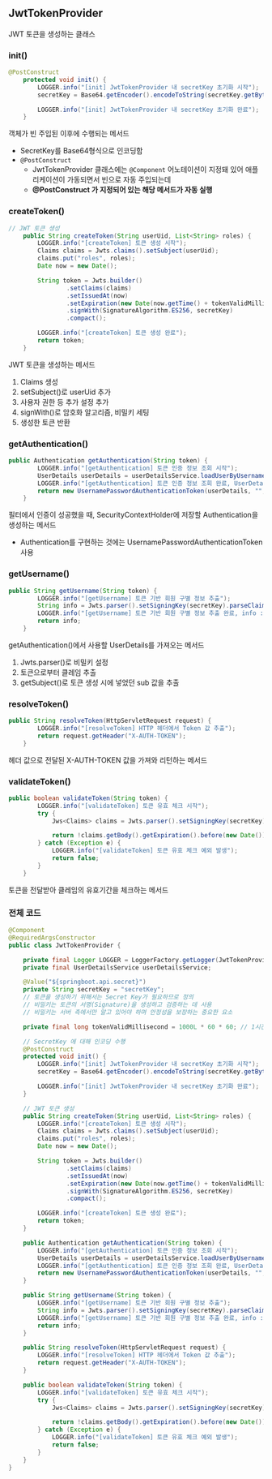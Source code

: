 ## JwtTokenProvider
JWT 토큰을 생성하는 클래스
### init()

```java
@PostConstruct
    protected void init() {
        LOGGER.info("[init] JwtTokenProvider 내 secretKey 초기화 시작");
        secretKey = Base64.getEncoder().encodeToString(secretKey.getBytes(StandardCharsets.UTF_8));

        LOGGER.info("[init] JwtTokenProvider 내 secretKey 초기화 완료");
    }
```

객체가 빈 주입된 이후에 수행되는 메서드

- SecretKey를 Base64형식으로 인코딩함
- `@PostConstruct`
    - JwtTokenProvider 클래스에는 `@Component` 어노테이션이 지정돼 있어 애플리케이션이 가동되면서 빈으로 자동 주입되는데
    - **@PostConstruct 가 지정되어 있는 해당 메서드가 자동 실행**

### createToken()

```java
// JWT 토큰 생성
    public String createToken(String userUid, List<String> roles) {
        LOGGER.info("[createToken] 토큰 생성 시작");
        Claims claims = Jwts.claims().setSubject(userUid);
        claims.put("roles", roles);
        Date now = new Date();

        String token = Jwts.builder()
                .setClaims(claims)
                .setIssuedAt(now)
                .setExpiration(new Date(now.getTime() + tokenValidMillisecond))
                .signWith(SignatureAlgorithm.ES256, secretKey)
                .compact();

        LOGGER.info("[createToken] 토큰 생성 완료");
        return token;
    }
```

JWT 토큰을 생성하는 메서드

1. Claims 생성
2. setSubject()로 userUid 추가
3. 사용자 권한 등 추가 설정 추가
4. signWith()로 암호화 알고리즘, 비밀키 세팅
5. 생성한 토큰 반환

### getAuthentication()

```java
public Authentication getAuthentication(String token) {
        LOGGER.info("[getAuthentication] 토큰 인증 정보 조회 시작");
        UserDetails userDetails = userDetailsService.loadUserByUsername(this.getUsername(token));
        LOGGER.info("[getAuthentication] 토큰 인증 정보 조회 완료, UserDetails Username : {}", userDetails.getUsername());
        return new UsernamePasswordAuthenticationToken(userDetails, "", userDetails.getAuthorities());
    }
```

필터에서 인증이 성공했을 때, SecurityContextHolder에 저장할 Authentication을 생성하는 메서드

- Authentication를 구현하는 것에는 UsernamePasswordAuthenticationToken 사용

### getUsername()

```java
public String getUsername(String token) {
        LOGGER.info("[getUsername] 토큰 기반 회원 구별 정보 추출");
        String info = Jwts.parser().setSigningKey(secretKey).parseClaimsJws(token).getBody().getSubject();
        LOGGER.info("[getUsername] 토큰 기반 회원 구별 정보 추출 완료, info : {}", info);
        return info;
    }
```

getAuthentication()에서 사용할 UserDetails를 가져오는 메서드

1. Jwts.parser()로 비밀키 설정
2. 토큰으로부터 클레임 추출
3. getSubject()로 토큰 생성 시에 넣었던 sub 값을 추출

### resolveToken()

```java
public String resolveToken(HttpServletRequest request) {
        LOGGER.info("[resolveToken] HTTP 헤더에서 Token 값 추출");
        return request.getHeader("X-AUTH-TOKEN");
    }
```

헤더 값으로 전달된 X-AUTH-TOKEN 값을 가져와 리턴하는 메서드

### validateToken()

```java
public boolean validateToken(String token) {
        LOGGER.info("[validateToken] 토큰 유효 체크 시작");
        try {
            Jws<Claims> claims = Jwts.parser().setSigningKey(secretKey).parseClaimsJws(token);

            return !claims.getBody().getExpiration().before(new Date());
        } catch (Exception e) {
            LOGGER.info("[validateToken] 토큰 유효 체크 예외 발생");
            return false;
        }
    }
```

토큰을 전달받아 클레임의 유효기간을 체크하는 메서드

### 전체 코드

```java
@Component
@RequiredArgsConstructor
public class JwtTokenProvider {

    private final Logger LOGGER = LoggerFactory.getLogger(JwtTokenProvider.class);
    private final UserDetailsService userDetailsService;

    @Value("${springboot.api.secret}")
    private String secretKey = "secretKey";
    // 토큰을 생성하기 위해서는 Secret Key가 필요하므로 정의
    // 비밀키는 토큰의 서명(Signature)을 생성하고 검증하는 데 사용
    // 비밀키는 서버 측에서만 알고 있어야 하며 안정성을 보장하는 중요한 요소

    private final long tokenValidMillisecond = 1000L * 60 * 60; // 1시간 유효

    // SecretKey 에 대해 인코딩 수행
    @PostConstruct
    protected void init() {
        LOGGER.info("[init] JwtTokenProvider 내 secretKey 초기화 시작");
        secretKey = Base64.getEncoder().encodeToString(secretKey.getBytes(StandardCharsets.UTF_8));

        LOGGER.info("[init] JwtTokenProvider 내 secretKey 초기화 완료");
    }

    // JWT 토큰 생성
    public String createToken(String userUid, List<String> roles) {
        LOGGER.info("[createToken] 토큰 생성 시작");
        Claims claims = Jwts.claims().setSubject(userUid);
        claims.put("roles", roles);
        Date now = new Date();

        String token = Jwts.builder()
                .setClaims(claims)
                .setIssuedAt(now)
                .setExpiration(new Date(now.getTime() + tokenValidMillisecond))
                .signWith(SignatureAlgorithm.ES256, secretKey)
                .compact();

        LOGGER.info("[createToken] 토큰 생성 완료");
        return token;
    }

    public Authentication getAuthentication(String token) {
        LOGGER.info("[getAuthentication] 토큰 인증 정보 조회 시작");
        UserDetails userDetails = userDetailsService.loadUserByUsername(this.getUsername(token));
        LOGGER.info("[getAuthentication] 토큰 인증 정보 조회 완료, UserDetails Username : {}", userDetails.getUsername());
        return new UsernamePasswordAuthenticationToken(userDetails, "", userDetails.getAuthorities());
    }

    public String getUsername(String token) {
        LOGGER.info("[getUsername] 토큰 기반 회원 구별 정보 추출");
        String info = Jwts.parser().setSigningKey(secretKey).parseClaimsJws(token).getBody().getSubject();
        LOGGER.info("[getUsername] 토큰 기반 회원 구별 정보 추출 완료, info : {}", info);
        return info;
    }

    public String resolveToken(HttpServletRequest request) {
        LOGGER.info("[resolveToken] HTTP 헤더에서 Token 값 추출");
        return request.getHeader("X-AUTH-TOKEN");
    }

    public boolean validateToken(String token) {
        LOGGER.info("[validateToken] 토큰 유효 체크 시작");
        try {
            Jws<Claims> claims = Jwts.parser().setSigningKey(secretKey).parseClaimsJws(token);

            return !claims.getBody().getExpiration().before(new Date());
        } catch (Exception e) {
            LOGGER.info("[validateToken] 토큰 유효 체크 예외 발생");
            return false;
        }
    }
}
```